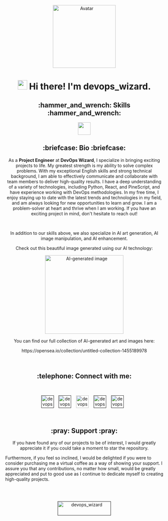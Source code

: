 <p align="center">
  <img src="https://github.com/fintechwizard/fintechwizard/assets/107593481/c6ea97e3-e9f0-407b-8e6c-7d0be36528a3" alt="Avatar" width="200" height="200">
</p>

<h1 align="center"><img src="https://emojis.slackmojis.com/emojis/images/1531849430/4246/blob-sunglasses.gif?1531849430" width="30"/> <span> Hi there! I'm devops_wizard. </span> </h1>
<h2 align="center">:hammer_and_wrench: Skills :hammer_and_wrench:</h2>
<p align="center">
<img src="https://readme-typing-svg.herokuapp.com?vCenter=true&width=500&lines=Python,+React,+Pinescript,+DevOps;Trading,+Crypto,+Problem+Solving,+Agile;AI,+Engineering,+Machine+Learning,+Automation;English+(copy+and+content+creation)" height="40"/>
<p>
 <h2 align="center">:briefcase: Bio :briefcase:</h2>
<p align="center">
As a <b>Project Engineer</b> at <b>DevOps Wizard</b>, I specialize in bringing exciting projects to life. My greatest strength is my ability to solve complex problems. With my exceptional English skills and strong technical background, I am able to effectively communicate and collaborate with team members to deliver high-quality results.
I have a deep understanding of a variety of technologies, including Python, React, and PineScript, and have experience working with DevOps methodologies.
In my free time, I enjoy staying up to date with the latest trends and technologies in my field, and am always looking for new opportunities to learn and grow. I am a problem-solver at heart and thrive when I am working. If you have an exciting project in mind, don't hesitate to reach out!
</p>
<br>
<p align="center">
In addition to our skills above, we also specialize in AI art generation, AI image manipulation, and AI enhancement.
</p>
<p align="center">
Check out this beautiful image generated using our AI technology:
</p>
<p align="center">
<img src="https://user-images.githubusercontent.com/107593481/211127941-1d3fc4d3-729c-4b04-b311-2893171ce357.png" alt="AI-generated image" width="250" height="250">
<p/>
<p align="center">
You can find our full collection of AI-generated art and images here:
</p>
<p align="center">
  https://opensea.io/collection/untitled-collection-1455189978
</p>
<br>
<h2 align="center">:telephone: Connect with me: </h2>
<br>
<p align="center">
  <a href="" target="blank"><img align="center" src="https://cdn.jsdelivr.net/npm/simple-icons@3.0.1/icons/instagram.svg" alt="devops_wizard" height="40" width="40" /></a> &nbsp;&nbsp;
  <a href="" target="blank"><img align="center" src="https://cdn.jsdelivr.net/npm/simple-icons@3.0.1/icons/twitter.svg" alt="devops_wizard" height="40" width="40" /></a> &nbsp;&nbsp;
  <a href="https://www.linkedin.com/in/daniel-harris85/" target="blank"><img align="center" src="https://user-images.githubusercontent.com/107593481/211128153-14a01943-13d2-47d5-93a7-c8eb7be1c257.svg" alt="devops_wizard" height="40" width="40" /></a> &nbsp;&nbsp;
  <a href="" target="blank"><img align="center" src="https://cdn.jsdelivr.net/npm/simple-icons@3.0.1/icons/spotify.svg" alt="devops_wizard" height="40" width="40" /></a>
  &nbsp;&nbsp;
  <a href="" target="blank"><img align="center" src="https://user-images.githubusercontent.com/107593481/211128154-93f08d3f-9c55-4a15-8997-f73747c7b24c.svg" alt="devops_wizard" height="40" width="40" /></a> &nbsp;&nbsp;
</p>
<br>
<h2 align="center">:pray: Support :pray: </h2>
<p align="center">
If you have found any of our projects to be of interest, I would greatly appreciate it if you could take a moment to star the repository.

Furthermore, if you feel so inclined, I would be delighted if you were to consider purchasing me a virtual coffee as a way of showing your support. I assure you that any contributions, no matter how small, would be greatly appreciated and put to good use as I continue to dedicate myself to creating high-quality projects.
</p>
<br>
<br>
<p  align="center">
<a href="" target="_blank"><img src="https://cdn.buymeacoffee.com/buttons/v2/default-yellow.png" height="45" width="170" alt="devops_wizard" /></a>
</p>











